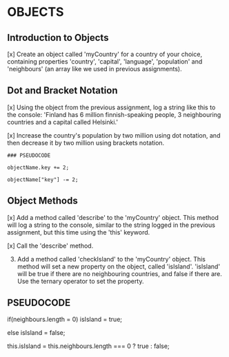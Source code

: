 # OBJECTS

## Introduction to Objects

[x] Create an object called 'myCountry' for a country of your choice, containing properties 'country', 'capital', 'language', 'population' and 'neighbours' (an array like we used in previous assignments).



## Dot and Bracket Notation

[x] Using the object from the previous assignment, log a string like this to the console: 'Finland has 6 million finnish-speaking people, 3 neighbouring countries and a capital called Helsinki.'

[x] Increase the country's population by two million using dot notation, and then decrease it by two million using brackets notation.

    ### PSEUDOCODE

    objectName.key += 2;

    objectName["key"] -= 2;




## Object Methods

[x] Add a method called 'describe' to the 'myCountry' object.
This method will log a string to the console, similar to the string logged in the previous assignment, but this time using the 'this' keyword.

[x] Call the 'describe' method.

3. Add a method called 'checkIsland' to the 'myCountry' object.
This method will set a new property on the object, called 'isIsland'. 
'isIsland' will be true if there are no neighbouring countries, and false if there are.
Use the ternary operator to set the property.

  ## PSEUDOCODE

  if(neighbours.length = 0) isIsland = true;

  else isIsland = false;

  this.isIsland = this.neighbours.length === 0 ? true : false;